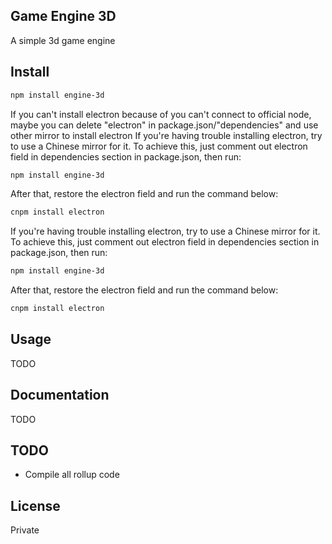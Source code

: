 ## Game Engine 3D

A simple 3d game engine

## Install

```bash
npm install engine-3d
 ```
 
If you can't install electron because of you can't connect to official node, maybe you can delete "electron" in package.json/"dependencies" and use other mirror to install electron
If you're having trouble installing electron, try to use a Chinese mirror for it. To achieve this, just comment out electron field in dependencies section in package.json, then run:

```bash
npm install engine-3d
 ```

After that, restore the electron field and run the command below:

```bash
cnpm install electron
```

If you're having trouble installing electron, try to use a Chinese mirror for it. To achieve this, just comment out electron field in dependencies section in package.json, then run:

```bash
npm install engine-3d
```

After that, restore the electron field and run the command below:

```bash
cnpm install electron
```

## Usage

TODO

## Documentation

TODO

## TODO

  - Compile all rollup code

## License

Private
